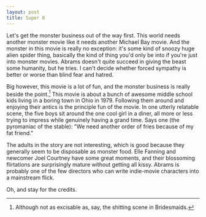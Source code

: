 ```yaml
---
layout: post
title: Super 8
---
```


Let's get the monster business out of the way first. This world needs another monster movie like it needs another Michael Bay movie. And the monster in this movie is really no exception: it's some kind of snoozy huge alien spider thing, basically the kind of thing you'd only be into if you're just into monster movies. Abrams doesn't quite succeed in giving the beast some humanity, but he tries. I can't decide whether forced sympathy is better or worse than blind fear and hatred.

Big however, this movie is a lot of fun, and the monster business is really beside the point.[^1] This movie is about a bunch of awesome middle school kids living in a boring town in Ohio in 1979. Following them around and enjoying their antics is the principle fun of the movie. In one utterly relatable scene, the five boys sit around the one cool girl in a diner, all more or less trying to impress while genuinely having a grand time. Says one (the pyromaniac of the stable): "We need another order of fries because of my fat friend."

The adults in the story are not interesting, which is good because they generally seem to be disposable as monster food. Elle Fanning and newcomer Joel Courtney have some great moments, and their blossoming flirtations are surprisingly mature without getting all kissy. Abrams is probably one of the few directors who can write indie-movie characters into a mainstream flick.

Oh, and stay for the credits.

[^1]: Although not as excisable as, say, the shitting scene in Bridesmaids.